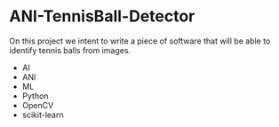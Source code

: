 # ANI-TennisBall-Detector
On this project we intent to write a piece of software that will be able to identify tennis balls from images. 

* AI
* ANI
* ML
* Python
* OpenCV
* scikit-learn
